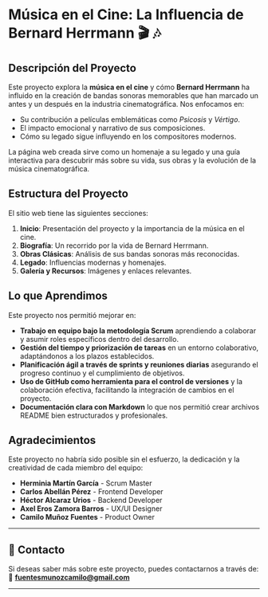 #  Música en el Cine: La Influencia de Bernard Herrmann 🎬 🎶

## Descripción del Proyecto

Este proyecto explora la **música en el cine** y cómo **Bernard Herrmann** ha influido en la creación de bandas sonoras memorables que han marcado un antes y un después en la industria cinematográfica. Nos enfocamos en:

- Su contribución a películas emblemáticas como *Psicosis* y *Vértigo*.
- El impacto emocional y narrativo de sus composiciones.
- Cómo su legado sigue influyendo en los compositores modernos.

La página web creada sirve como un homenaje a su legado y una guía interactiva para descubrir más sobre su vida, sus obras y la evolución de la música cinematográfica.

## Estructura del Proyecto

El sitio web tiene las siguientes secciones:

1. **Inicio**: Presentación del proyecto y la importancia de la música en el cine.
2. **Biografía**: Un recorrido por la vida de Bernard Herrmann.
3. **Obras Clásicas**: Análisis de sus bandas sonoras más reconocidas.
4. **Legado**: Influencias modernas y homenajes.
5. **Galería y Recursos**: Imágenes y enlaces relevantes.

## Lo que Aprendimos

Este proyecto nos permitió mejorar en:

- **Trabajo en equipo bajo la metodología Scrum** aprendiendo a colaborar y asumir roles específicos dentro del desarrollo.
- **Gestión del tiempo y priorización de tareas** en un entorno colaborativo, adaptándonos a los plazos establecidos.
- **Planificación ágil a través de sprints y reuniones diarias** asegurando el progreso continuo y el cumplimiento de objetivos.
- **Uso de GitHub como herramienta para el control de versiones** y la colaboración efectiva, facilitando la integración de cambios en el proyecto.
- **Documentación clara con Markdown** lo que nos permitió crear archivos README bien estructurados y profesionales.


## Agradecimientos

Este proyecto no habría sido posible sin el esfuerzo, la dedicación y la creatividad de cada miembro del equipo:

- **Herminia Martín García** - Scrum Master  
- **Carlos Abellán Pérez** - Frontend Developer  
- **Héctor Alcaraz Urios** - Backend Developer  
- **Axel Eros Zamora Barros** - UX/UI Designer  
- **Camilo Muñoz Fuentes** - Product Owner  

---

## 📩 Contacto

Si deseas saber más sobre este proyecto, puedes contactarnos a través de:  
📧 **fuentesmunozcamilo@gmail.com**

---

